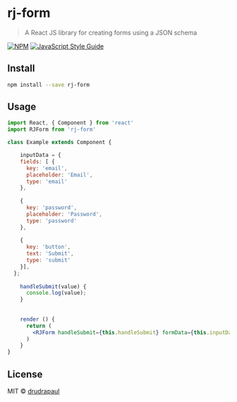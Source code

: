 # rj-form

> A React JS library for creating forms using a JSON schema

[![NPM](https://img.shields.io/npm/v/rj-form.svg)](https://www.npmjs.com/package/rj-form) [![JavaScript Style Guide](https://img.shields.io/badge/code_style-standard-brightgreen.svg)](https://standardjs.com)

## Install

```bash
npm install --save rj-form
```

## Usage

```jsx
import React, { Component } from 'react'
import RJForm from 'rj-form'

class Example extends Component {

    inputData = {
    fields: [ {
      key: 'email',
      placeholder: 'Email',
      type: 'email'
    },
  
    {
      key: 'password',
      placeholder: 'Password',
      type: 'password'
    },
  
    {
      key: 'button',
      text: 'Submit',
      type: 'submit'
    }],
  };
  
    handleSubmit(value) {
      console.log(value);
    }
  
  
    render () {
      return (
        <RJForm handleSubmit={this.handleSubmit} formData={this.inputData}></RJForm>
      )
    }
}
```

## License

MIT © [drudrapaul](https://github.com/drudrapaul)
